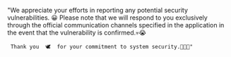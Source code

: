 
"We appreciate your efforts in reporting any potential security vulnerabilities. 😀
Please note that we will respond to you exclusively through the official communication channels specified in the application
in the event that the vulnerability is confirmed.💀😭

     Thank you  🕊  for your commitment to system security.🤝🏻👀"
